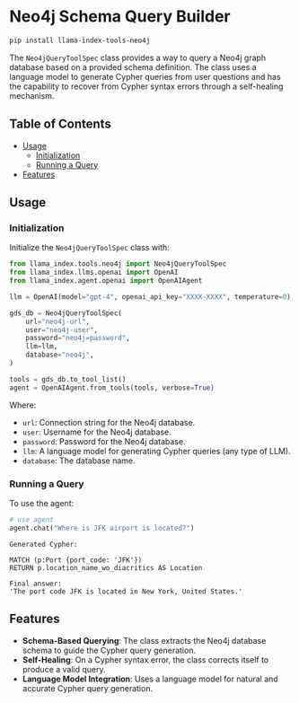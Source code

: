 # Neo4j Schema Query Builder

```bash
pip install llama-index-tools-neo4j
```

The `Neo4jQueryToolSpec` class provides a way to query a Neo4j graph database based on a provided schema definition. The class uses a language model to generate Cypher queries from user questions and has the capability to recover from Cypher syntax errors through a self-healing mechanism.

## Table of Contents

- [Usage](#usage)
  - [Initialization](#initialization)
  - [Running a Query](#running-a-query)
- [Features](#features)

## Usage

### Initialization

Initialize the `Neo4jQueryToolSpec` class with:

```python
from llama_index.tools.neo4j import Neo4jQueryToolSpec
from llama_index.llms.openai import OpenAI
from llama_index.agent.openai import OpenAIAgent

llm = OpenAI(model="gpt-4", openai_api_key="XXXX-XXXX", temperature=0)

gds_db = Neo4jQueryToolSpec(
    url="neo4j-url",
    user="neo4j-user",
    password="neo4j=password",
    llm=llm,
    database="neo4j",
)

tools = gds_db.to_tool_list()
agent = OpenAIAgent.from_tools(tools, verbose=True)
```

Where:

- `url`: Connection string for the Neo4j database.
- `user`: Username for the Neo4j database.
- `password`: Password for the Neo4j database.
- `llm`: A language model for generating Cypher queries (any type of LLM).
- `database`: The database name.

### Running a Query

To use the agent:

```python
# use agent
agent.chat("Where is JFK airport is located?")
```

```
Generated Cypher:

MATCH (p:Port {port_code: 'JFK'})
RETURN p.location_name_wo_diacritics AS Location

Final answer:
'The port code JFK is located in New York, United States.'
```

## Features

- **Schema-Based Querying**: The class extracts the Neo4j database schema to guide the Cypher query generation.
- **Self-Healing**: On a Cypher syntax error, the class corrects itself to produce a valid query.
- **Language Model Integration**: Uses a language model for natural and accurate Cypher query generation.
